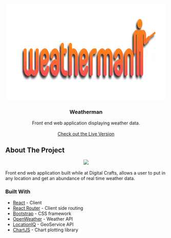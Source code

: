 

<!-- PROJECT LOGO -->
<br />
<p align="center">
    <a>
    <img src="/logo.png" alt="Logo" width="750" height="300">
    </a>

  <h3 align="center">Weatherman</h3>

  <p align="center">
    Front end web application displaying weather data.
    <br />
    <br />
    <a href="https://weatherman.baileyday.dev">Check out the Live Version</a>
  </p>
</p>


<!-- ABOUT THE PROJECT -->
## About The Project
<p align="center">
 <img src="/ezgif.com-optimize.gif?raw=true" width="750px">
</p>
Front end web application built while at Digital Crafts, allows a user to put in any location and get an abundance of real time weather data.

### Built With
* [React](https://reactjs.org/) - Client
* [React Router](https://reactrouter.com/) - Client side routing
* [Bootstrap](https://getbootstrap.com/) - CSS framework
* [OpenWeather](https://openweathermap.org/) - Weather API
* [LocationIQ](https://locationiq.com/) - GeoService API
* [ChartJS](https://www.chartjs.org/) - Chart plotting library





<!-- MARKDOWN LINKS & IMAGES -->
<!-- https://www.markdownguide.org/basic-syntax/#reference-style-links -->
[contributors-shield]: https://img.shields.io/github/contributors/BaileyDay/ChatApp?style=flat-square
[contributors-url]: https://github.com/BaileyDay/Chatapp/graphs/contributors
[forks-shield]: https://img.shields.io/github/forks/BaileyDay/ChatApp?style=social
[stars-shield]: https://img.shields.io/github/stars/BaileyDay/ChatApp?style=social
[stars-url]: https://github.com/BaileyDay/Chatapp/stargazers
[issues-shield]: https://img.shields.io/github/issues/BaileyDay/ChatApp?style=flat-square
[issues-url]: https://github.com/BaileyDay/Chatapp/issues
[linkedin-shield]: https://img.shields.io/badge/-LinkedIn-black.svg?style=flat-square&logo=linkedin&colorB=555
[linkedin-url]: https://www.linkedin.com/in/bailey-j-day/
[product-screenshot]: images/screenshot.png
